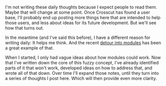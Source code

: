 I'm not writing these daily thoughts because I expect people to read them. Maybe
that will change at some point. Once Crosscut has found a user base, I'll
probably end up posting more things here that are intended to help those users,
and less about ideas for its future development. But we'll see how that turns
out.

In the meantime (and I've said this before), I have a different reason for
writing daily: It helps me think. And the recent
[detour into modules](/daily/2025-03-01) has been a great example of that.

When I started, I only had vague ideas about how modules could work. Now that
I've written down the core of this fuzzy concept, I've already identified parts
of it that won't work, developed ideas on how to address that, and wrote all of
that down. Over time I'll expand those notes, until they turn into a series of
thoughts I post here. Which will then provide even more clarity.
